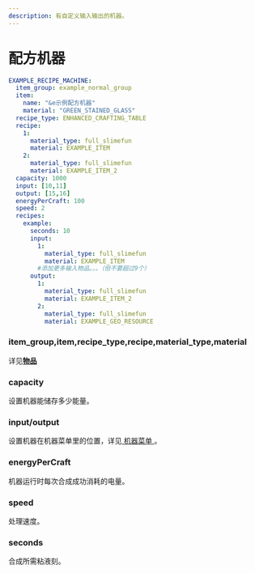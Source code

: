 ```yaml
---
description: 有自定义输入输出的机器。
---
```


# 配方机器

```yaml
EXAMPLE_RECIPE_MACHINE:
  item_group: example_normal_group
  item:
    name: "&e示例配方机器"
    material: "GREEN_STAINED_GLASS"
  recipe_type: ENHANCED_CRAFTING_TABLE
  recipe:
    1:
      material_type: full_slimefun
      material: EXAMPLE_ITEM
    2:
      material_type: full_slimefun
      material: EXAMPLE_ITEM_2
  capacity: 1000
  input: [10,11]
  output: [15,16]
  energyPerCraft: 100
  speed: 2
  recipes:
    example:
      seconds: 10
      input:
        1:
          material_type: full_slimefun
          material: EXAMPLE_ITEM
        #添加更多输入物品。。。（但不要超过9个）
      output:
        1:
          material_type: full_slimefun
          material: EXAMPLE_ITEM_2
        2:
          material_type: full_slimefun
          material: EXAMPLE_GEO_RESOURCE
```

### item\_group,item,recipe\_type,recipe,material\_type,material

详见[**物品**](broken-reference)

### capacity

设置机器能储存多少能量。

### input/output

设置机器在机器菜单里的位置，详见[ 机器菜单 ](menu.md)。

### energyPerCraft

机器运行时每次合成成功消耗的电量。

### speed

处理速度。

### seconds

合成所需粘液刻。





